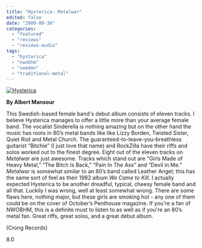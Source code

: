 ```yaml
---
title: "Hysterica: Metalwar"
edited: false
date: "2009-09-30"
categories:
  - "featured"
  - "reviews"
  - "reviews-audio"
tags:
  - "hysterica"
  - "nwobhm"
  - "sweden"
  - "traditional-metal"
---
```


[![Hysterica](http://www.hellbound.ca/wp-content/uploads/2009/09/Hysterica.jpg "Hysterica")](http://www.hellbound.ca/wp-content/uploads/2009/09/Hysterica.jpg)

**By Albert Mansour**

This Swedish-based female band's debut album consists of eleven tracks. I believe Hysterica manages to offer a little more than your average female band. The vocalist Sinderella is nothing amazing but on the other hand the music has roots in 80’s metal bands like like Lizzy Borden, Twisted Sister, Quiet Riot and Metal Church. The guaranteed\-to-leave-you-breathless guitarist “Bitchie” (I just love that name) and RockZilla have their riffs and solos worked out to the finest degree. Eight out of the eleven tracks on _Metalwar_ are just awesome. Tracks which stand out are “Girls Made of Heavy Metal,” “The Bitch Is Back,” “Pain In The Ass” and “Devil in Me.” _Metalwar_ is somewhat similar to an 80’s band called Leather Angel; this has the same sort of feel as their 1982 album _We Came to Kill_. I actually expected Hysterica to be another dreadful, typical, cheesy female band and all that. Luckily I was wrong, well at least somewhat wrong. There are some flaws here, nothing major, but these girls are smoking hot - any one of them could be on the cover of October’s Penthouse magazine. If you're a fan of NWOBHM, this is a definite must to listen to as well as if you're an 80’s metal fan. Great riffs, great solos, and a great debut album.

(Crong Records)

8.0
